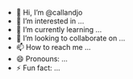 - 👋 Hi, I’m @callandjo
- 👀 I’m interested in ...
- 🌱 I’m currently learning ...
- 💞️ I’m looking to collaborate on ...
- 📫 How to reach me ...
- 😄 Pronouns: ...
- ⚡ Fun fact: ...

<!---
callandjo/callandjo is a ✨ special ✨ repository because its `README.md` (this file) appears on your GitHub profile.
You can click the Preview link to take a look at your changes.
--->
